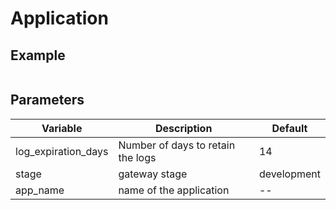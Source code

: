 # Application

## Example
```
```

## Parameters
| Variable | Description |  Default |
| -- | -- | -- | 
| log_expiration_days | Number of days to retain the logs |  14 |
| stage | gateway stage | development |
| app_name | name of the application | -- |